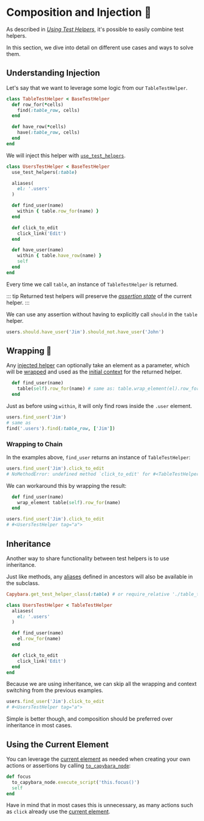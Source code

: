[aliases]: /guide/essentials/aliases
[injection]: /guide/essentials/injection
[el convention]: /guide/essentials/current-context.html#current-element
[assertion state]: /guide/essentials/assertions.html#understanding-the-assertion-state
[current context]: /guide/essentials/current-context.html
[current element]: /guide/essentials/current-context.html#current-element
[wrapping]: /api/#wrap-element
[use_test_helpers]: /api/#use-test-helpers
[to_capybara_node]: /api/#to-capybara-node

# Composition and Injection 🧩

As described in [_Using Test Helpers_][injection], it's possible to easily combine test helpers.

In this section, we dive into detail on different use cases and ways to solve them.

## Understanding Injection

Let's say that we want to leverage some logic from our `TableTestHelper`.

```ruby
class TableTestHelper < BaseTestHelper
  def row_for(*cells)
    find(:table_row, cells)
  end

  def have_row(*cells)
    have(:table_row, cells)
  end
end
```

We will inject this helper with [`use_test_helpers`][use_test_helpers].

```ruby
class UsersTestHelper < BaseTestHelper
  use_test_helpers(:table)

  aliases(
    el: '.users'
  )

  def find_user(name)
    within { table.row_for(name) }
  end

  def click_to_edit
    click_link('Edit')
  end

  def have_user(name)
    within { table.have_row(name) }
    self
  end
end
```

Every time we call `table`, an instance of `TableTestHelper` is returned.

::: tip
Returned test helpers will preserve the _[assertion state]_ of the current helper.
:::

We can use any assertion without having to explicitly call `should` in the `table` helper.

```ruby
users.should.have_user('Jim').should_not.have_user('John')
```

## Wrapping 🎁

Any [injected helper][injection] can optionally take an element as a parameter, which will be [wrapped][wrapping] and used as the [initial context][current context] for the returned helper.

```ruby
  def find_user(name)
    table(self).row_for(name) # same as: table.wrap_element(el).row_for(name)
  end
```

Just as before using `within`, it will only find rows inside the `.user` element.

```ruby
users.find_user('Jim')
# same as
find('.users').find(:table_row, ['Jim'])
```

### Wrapping to Chain

In the examples above, `find_user` returns an instance of `TableTestHelper`:

```ruby
users.find_user('Jim').click_to_edit
# NoMethodError: undefined method `click_to_edit' for #<TableTestHelper tag="tr">
```

We can workaround this by wrapping the result:

```ruby
  def find_user(name)
    wrap_element table(self).row_for(name)
  end
```
```ruby
users.find_user('Jim').click_to_edit
# #<UsersTestHelper tag="a">
```

## Inheritance

Another way to share functionality between test helpers is to use inheritance.

Just like methods, any [aliases] defined in ancestors will also be available in the subclass.

```ruby
Capybara.get_test_helper_class(:table) # or require_relative './table_test_helper'

class UsersTestHelper < TableTestHelper
  aliases(
    el: '.users'
  )

  def find_user(name)
    el.row_for(name)
  end

  def click_to_edit
    click_link('Edit')
  end
end
```

Because we are using inheritance, we can skip all the wrapping and context switching from the previous examples.

```ruby
users.find_user('Jim').click_to_edit
# #<UsersTestHelper tag="a">
```
Simple is better though, and composition should be preferred over inheritance in most cases.

## Using the Current Element

You can leverage the [current element] as needed when creating your own actions or assertions by calling [`to_capybara_node`][to_capybara_node]:

```ruby
def focus
  to_capybara_node.execute_script('this.focus()')
  self
end
```

Have in mind that in most cases this is unnecessary, as many actions such as `click` already use the [current element].
